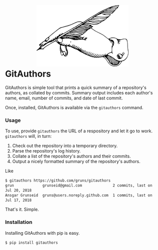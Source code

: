 <h1>
  <div align="center">
    <img src="https://raw.githubusercontent.com/gruns/gitauthors/master/logo.svg" width="300px" alt="GitAuthors">
  </div>
  GitAuthors
</h1>


GitAuthors is simple tool that prints a quick summary of a repository's authors,
as collated by commits. Summary output includes each author's name, email,
number of commits, and date of last commit.

Once, installed, GitAuthors is available via the `gitauthors` command.


### Usage

To use, provide `gitauthors` the URL of a respository and let it go to
work. `gitauthors` will, in turn:

  1. Check out the repository into a temporary directory.
  2. Parse the repository's log history.
  3. Collate a list of the repository's authors and their commits.
  4. Output a nicely formatted summary of the repository's authors.

Like

```
$ gitauthors https://github.com/gruns/gitauthors
grun             grunseid@gmail.com              2 commits, last on Jul 20, 2018
Ansgar Grunseid  gruns@users.noreply.github.com  1 commits, last on Jul 17, 2018
```

That's it. Simple.


### Installation

Installing GitAuthors with pip is easy.

```
$ pip install gitauthors
```